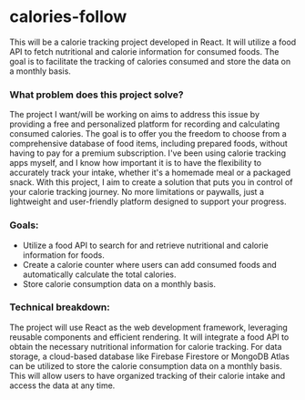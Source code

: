 # calories-follow

This will be a calorie tracking project developed in React. It will utilize a food API to fetch nutritional and calorie information for consumed foods. The goal is to facilitate the tracking of calories consumed and store the data on a monthly basis.

### What problem does this project solve?

The project I want/will be working on aims to address this issue by providing a free and personalized platform for recording and calculating consumed calories. The goal is to offer you the freedom to choose from a comprehensive database of food items, including prepared foods, without having to pay for a premium subscription.
I've been using calorie tracking apps myself, and I know how important it is to have the flexibility to accurately track your intake, whether it's a homemade meal or a packaged snack. With this project, I aim to create a solution that puts you in control of your calorie tracking journey. No more limitations or paywalls, just a lightweight and user-friendly platform designed to support your progress.

### Goals:

- Utilize a food API to search for and retrieve nutritional and calorie information for foods.
- Create a calorie counter where users can add consumed foods and automatically calculate the total calories.
- Store calorie consumption data on a monthly basis.

### Technical breakdown:
The project will use React as the web development framework, leveraging reusable components and efficient rendering. It will integrate a food API to obtain the necessary nutritional information for calorie tracking.
For data storage, a cloud-based database like Firebase Firestore or MongoDB Atlas can be utilized to store the calorie consumption data on a monthly basis. This will allow users to have organized tracking of their calorie intake and access the data at any time.
      
